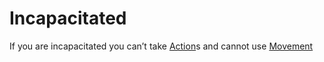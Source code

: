 # Incapacitated

If you are incapacitated you can’t take [Action](Game%20Structure/Action.md)s and cannot use [Movement](Game%20Structure/Movement.md)